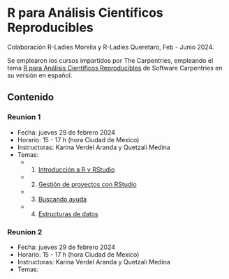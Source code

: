 # R para Análisis Científicos Reproducibles

Colaboración R-Ladies Morelia y R-Ladies Queretaro, Feb - Junio 2024.

Se emplearon los cursos impartidos por The Carpentries, empleando el tema [R para Análisis Científicos Reproducibles](https://swcarpentry.github.io/r-novice-gapminder-es/) de Software Carpentries en su versión en español. 

## Contenido

### Reunion 1

- Fecha: jueves 29 de febrero 2024
- Horario: 15 - 17 h (hora Ciudad de Mexico)
- Instructoras: Karina Verdel Aranda y Quetzali Medina
- Temas: 
  - 1) [Introducción a R y RStudio](https://swcarpentry.github.io/r-novice-gapminder-es/01-rstudio-intro.html)       
  - 2) [Gestión de proyectos con RStudio](https://swcarpentry.github.io/r-novice-gapminder-es/02-project-intro.html)
  - 3) [Buscando ayuda](https://swcarpentry.github.io/r-novice-gapminder-es/03-seeking-help.html)
  - 4) [Estructuras de datos](https://swcarpentry.github.io/r-novice-gapminder-es/04-data-structures-part1.html)

### Reunion 2

- Fecha: jueves 29 de febrero 2024
- Horario: 15 - 17 h (hora Ciudad de Mexico)
- Instructoras: Karina Verdel Aranda y Quetzali Medina
- Temas: 

